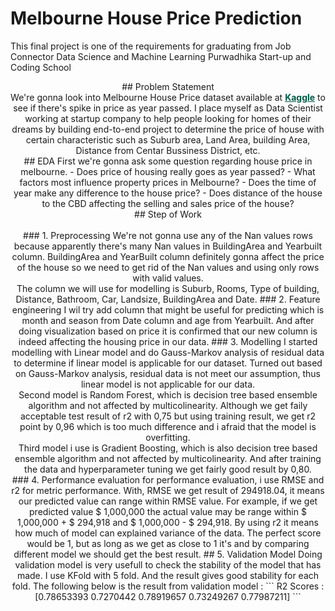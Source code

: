 # Melbourne House Price Prediction
This final project is one of the requirements for graduating from Job Connector Data Science and Machine Learning Purwadhika Start-up and Coding School

<p align="center"  color="rgb(0, 90, 71)">
## Problem Statement
<br>
We're gonna look into Melbourne House Price dataset available at <a href="https://www.kaggle.com/anthonypino/melbourne-housing-market" style="color:rgb(0, 90, 71) ;"><b>Kaggle</b></a> to see if there's spike in price as year passed. I place myself as Data Scientist working at startup company to help people looking for homes of their dreams by building end-to-end project to determine the price of house with certain characteristic such as Suburb area, Land Area, building Area, Distance from Centar Bussiness District, etc.
<br>
## EDA
First we're gonna ask some question regarding house price in melbourne.
  - Does price of housing really goes as year passed?
  - What factors most influence property prices in Melbourne?
  - Does the time of year make any difference to the house price?
  - Does distance of the house to the CBD affecting the selling and sales price of the house?
 <br>
## Step of Work
<br>
<br>
### 1. Preprocessing
We're not gonna use any of the Nan values rows because apparently there's many Nan values in BuildingArea and Yearbuilt column. BuildingArea and YearBuilt column definitely gonna affect the price of the house so we need to get rid of the Nan values and using only rows with valid values.
<br>
The column we will use for modelling is Suburb, Rooms, Type of building, Distance, Bathroom, Car, Landsize, BuildingArea and Date.
### 2. Feature engineering
 I wil try add column that might be useful for predicting which is month and season from Date column and age from Yearbuilt. And after doing visualization based on price it is confirmed that our new column is indeed affecting the housing price in our data.
### 3. Modelling
I started modelling with Linear model and do Gauss-Markov analysis of residual data to determine if linear model is applicable for our dataset. Turned out based on Gauss-Markov analysis, residual data is not meet our assumption, thus linear model is not applicable for our data.
 <br>
Second model is Random Forest, which is decision tree based ensemble algorithm and not affected by multicolinearity. Although we get faily acceptable test result of r2 with 0,75 but using training result, we get r2 point by 0,96 which is too much difference and i afraid that the model is overfitting. 
 <br>
Third model i use is Gradient Boosting, which is also decision tree based ensemble algorithm and not affected by multicolinearity. And after training the data and hyperparameter tuning we get fairly good result by 0,80.
<br> 
### 4. Performance evaluation
for performance evaluation, i use RMSE and r2 for metric performance. With, RMSE we get result of 294918.04, it means our predicted value can range within RMSE value. For example, if we get predicted value $ 1,000,000 the actual value may be range within $ 1,000,000 + $ 294,918 and $ 1,000,000 - $ 294,918. By using r2 it means how much of model can explained variance of the data. The perfect score would be 1, but as long as we get as close to 1 it's and by comparing different model we should get the best result.
## 5. Validation Model
Doing validation model is very usefull to check the stability of the model that has made. I use KFold with 5 fold. And the result gives good stability for each fold. The following below is the result from validation model :
```
 R2 Scores : [0.78653393 0.7270442  0.78919657 0.73249267 0.77987211]
 ```
